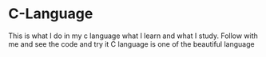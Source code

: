 # C-Language
This is what I do in my c language what I learn and what I study. Follow with me and see the code and try it
C language is one of the beautiful language
